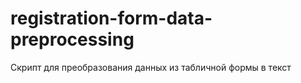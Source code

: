 # registration-form-data-preprocessing
Скрипт для преобразования данных из табличной формы в текст


